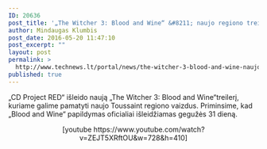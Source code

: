 ```yaml
---
ID: 20636
post_title: '„The Witcher 3: Blood and Wine“ &#8211; naujo regiono treileris'
author: Mindaugas Klumbis
post_date: 2016-05-20 11:47:10
post_excerpt: ""
layout: post
permalink: >
  http://www.technews.lt/portal/news/the-witcher-3-blood-and-wine-naujo-regiono-treileris/
published: true
---
```

„CD Project RED“ išleido naują „The Witcher 3: Blood and Wine“treilerį, kuriame galime pamatyti naujo Toussaint regiono vaizdus. Priminsime, kad „Blood and Wine“ papildymas oficialiai išleidžiamas gegužės 31 dieną.
<p style="text-align: center;">[youtube https://www.youtube.com/watch?v=ZEJT5XRftOU&amp;w=728&amp;h=410]</p>